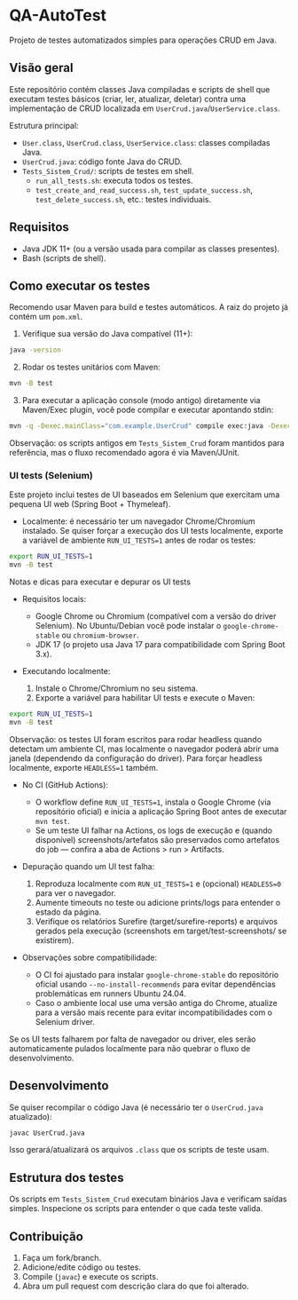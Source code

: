 # QA-AutoTest

Projeto de testes automatizados simples para operações CRUD em Java.

## Visão geral

Este repositório contém classes Java compiladas e scripts de shell que executam testes básicos (criar, ler, atualizar, deletar) contra uma implementação de CRUD localizada em `UserCrud.java`/`UserService.class`.

Estrutura principal:

- `User.class`, `UserCrud.class`, `UserService.class`: classes compiladas Java.
- `UserCrud.java`: código fonte Java do CRUD.
- `Tests_Sistem_Crud/`: scripts de testes em shell.
  - `run_all_tests.sh`: executa todos os testes.
  - `test_create_and_read_success.sh`, `test_update_success.sh`, `test_delete_success.sh`, etc.: testes individuais.

## Requisitos

- Java JDK 11+ (ou a versão usada para compilar as classes presentes).
- Bash (scripts de shell).

## Como executar os testes

Recomendo usar Maven para build e testes automáticos. A raiz do projeto já contém um `pom.xml`.

1. Verifique sua versão do Java compatível (11+):

```bash
java -version
```

2. Rodar os testes unitários com Maven:

```bash
mvn -B test
```

3. Para executar a aplicação console (modo antigo) diretamente via Maven/Exec plugin, você pode compilar e executar apontando stdin:

```bash
mvn -q -Dexec.mainClass="com.example.UserCrud" compile exec:java -Dexec.args="< input.txt"
```

Observação: os scripts antigos em `Tests_Sistem_Crud` foram mantidos para referência, mas o fluxo recomendado agora é via Maven/JUnit.

### UI tests (Selenium)

Este projeto inclui testes de UI baseados em Selenium que exercitam uma pequena UI web (Spring Boot + Thymeleaf).

- Localmente: é necessário ter um navegador Chrome/Chromium instalado. Se quiser forçar a execução dos UI tests localmente, exporte a variável de ambiente `RUN_UI_TESTS=1` antes de rodar os testes:

```bash
export RUN_UI_TESTS=1
mvn -B test
```

Notas e dicas para executar e depurar os UI tests

- Requisitos locais:
  - Google Chrome ou Chromium (compatível com a versão do driver Selenium). No Ubuntu/Debian você pode instalar o `google-chrome-stable` ou `chromium-browser`.
  - JDK 17 (o projeto usa Java 17 para compatibilidade com Spring Boot 3.x).

- Executando localmente:
  1. Instale o Chrome/Chromium no seu sistema.
  2. Exporte a variável para habilitar UI tests e execute o Maven:

```bash
export RUN_UI_TESTS=1
mvn -B test
```

  Observação: os testes UI foram escritos para rodar headless quando detectam um ambiente CI, mas localmente o navegador poderá abrir uma janela (dependendo da configuração do driver). Para forçar headless localmente, exporte `HEADLESS=1` também.

- No CI (GitHub Actions):
  - O workflow define `RUN_UI_TESTS=1`, instala o Google Chrome (via repositório oficial) e inicia a aplicação Spring Boot antes de executar `mvn test`.
  - Se um teste UI falhar na Actions, os logs de execução e (quando disponível) screenshots/artefatos são preservados como artefatos do job — confira a aba de Actions > run > Artifacts.

- Depuração quando um UI test falha:
  1. Reproduza localmente com `RUN_UI_TESTS=1` e (opcional) `HEADLESS=0` para ver o navegador.
  2. Aumente timeouts no teste ou adicione prints/logs para entender o estado da página.
  3. Verifique os relatórios Surefire (target/surefire-reports) e arquivos gerados pela execução (screenshots em target/test-screenshots/ se existirem).

- Observações sobre compatibilidade:
  - O CI foi ajustado para instalar `google-chrome-stable` do repositório oficial usando `--no-install-recommends` para evitar dependências problemáticas em runners Ubuntu 24.04.
  - Caso o ambiente local use uma versão antiga do Chrome, atualize para a versão mais recente para evitar incompatibilidades com o Selenium driver.

Se os UI tests falharem por falta de navegador ou driver, eles serão automaticamente pulados localmente para não quebrar o fluxo de desenvolvimento.

## Desenvolvimento

Se quiser recompilar o código Java (é necessário ter o `UserCrud.java` atualizado):

```bash
javac UserCrud.java
```

Isso gerará/atualizará os arquivos `.class` que os scripts de teste usam.

## Estrutura dos testes

Os scripts em `Tests_Sistem_Crud` executam binários Java e verificam saídas simples. Inspecione os scripts para entender o que cada teste valida.

## Contribuição

1. Faça um fork/branch.
2. Adicione/edite código ou testes.
3. Compile (`javac`) e execute os scripts.
4. Abra um pull request com descrição clara do que foi alterado.


